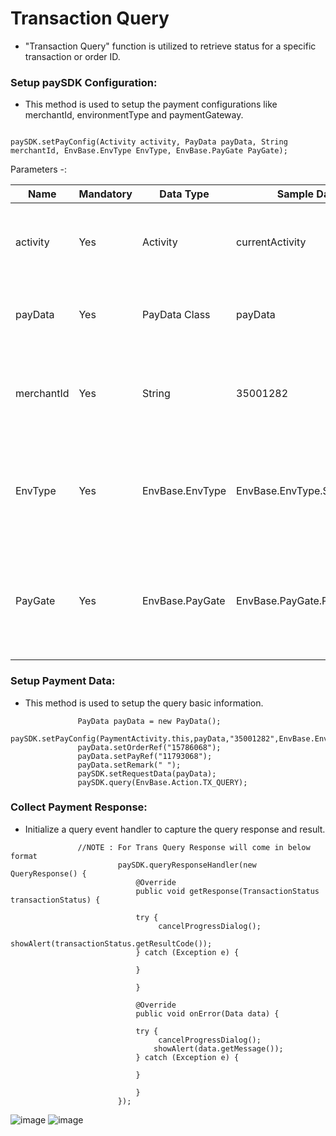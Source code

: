 

# Transaction Query
* "Transaction Query" function is utilized to retrieve status for a specific transaction or order ID.

### Setup paySDK Configuration:      
*   This method is used to setup the payment configurations like merchantId, environmentType and paymentGateway.

```

paySDK.setPayConfig(Activity activity, PayData payData, String merchantId, EnvBase.EnvType EnvType, EnvBase.PayGate PayGate);

```

Parameters -:

Name | Mandatory | Data Type | Sample Data | Description
--- | --- | --- | --- | ---
activity | Yes | Activity | currentActivity | This Parameter is used to setup payData activity for further uses.
payData | Yes | PayData Class | payData | This Parameter is used to setup payData POJO data.
merchantId | Yes | String | 35001282 | This Parameter is used to pass merchant id for the payment configuration.
EnvType | Yes | EnvBase.EnvType | EnvBase.EnvType.SANDBOX | This Parameter is used to setup the environment type. i.e (SANDBOX, PRODUCTION)
PayGate | Yes | EnvBase.PayGate | EnvBase.PayGate.PAYDOLLAR | This Parameter is used to setup payment Gateway type. i.e (PAYDOLLAR, SIAMPAY, PESOPAY)

### Setup Payment Data:      
*   This method is used to setup the query basic information.

```
               PayData payData = new PayData();
               paySDK.setPayConfig(PaymentActivity.this,payData,"35001282",EnvBase.EnvType.SANDBOX,EnvBase.PayGate.PAYDOLLAR);
               payData.setOrderRef("15786068");
               payData.setPayRef("11793068");
               payData.setRemark(" ");
               paySDK.setRequestData(payData);
               paySDK.query(EnvBase.Action.TX_QUERY);
```
### Collect Payment Response:
*   Initialize a query event handler to capture the query response and result.

```
               //NOTE : For Trans Query Response will come in below format 
                        paySDK.queryResponseHandler(new QueryResponse() {
                            @Override
                            public void getResponse(TransactionStatus transactionStatus) {

                            try {
                                 cancelProgressDialog();
                                showAlert(transactionStatus.getResultCode());
                            } catch (Exception e) {
                               
                            }
                               
                            }

                            @Override
                            public void onError(Data data) {

                            try {
                                 cancelProgressDialog();
                                showAlert(data.getMessage());
                            } catch (Exception e) {
                               
                            }
                                
                            }
                        });
  ```
![image](https://user-images.githubusercontent.com/57220911/82582763-207f8980-9bb0-11ea-8ab3-3f7619bcd98d.png) ![image](https://user-images.githubusercontent.com/57220911/82582688-0b0a5f80-9bb0-11ea-9336-f9d3c44cdbfd.png)
